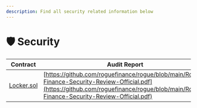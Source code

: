 ```yaml
---
description: Find all security related information below
---
```


# 🛡 Security

| Contract                                                                     | Audit Report                                                                                                                                                                             | Deployed commit                                                                                                                                                                |
| ---------------------------------------------------------------------------- | ---------------------------------------------------------------------------------------------------------------------------------------------------------------------------------------- | ------------------------------------------------------------------------------------------------------------------------------------------------------------------------------ |
| [Locker.sol](https://github.com/roguefinance/rogue/blob/main/src/Locker.sol) | [https://github.com/roguefinance/rogue/blob/main/Rogue-Finance-Security-Review-Official.pdf](https://github.com/roguefinance/rogue/blob/main/Rogue-Finance-Security-Review-Official.pdf) | [https://github.com/roguefinance/rogue/commit/037bb120849afdfa4617a4a440b1f4cc9a9d8f7d](https://github.com/roguefinance/rogue/commit/037bb120849afdfa4617a4a440b1f4cc9a9d8f7d) |
